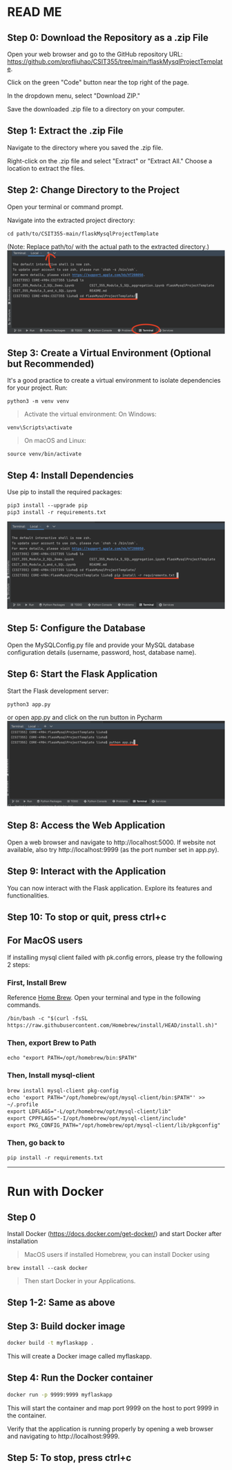 # READ ME

## Step 0: Download the Repository as a .zip File

Open your web browser and go to the GitHub repository URL: https://github.com/profliuhao/CSIT355/tree/main/flaskMysqlProjectTemplate.

Click on the green "Code" button near the top right of the page.

In the dropdown menu, select "Download ZIP."

Save the downloaded .zip file to a directory on your computer.

## Step 1: Extract the .zip File

Navigate to the directory where you saved the .zip file.

Right-click on the .zip file and select "Extract" or "Extract All." Choose a location to extract the files.

## Step 2: Change Directory to the Project

Open your terminal or command prompt.

Navigate into the extracted project directory:

```shell
cd path/to/CSIT355-main/flaskMysqlProjectTemplate
```
(Note: Replace path/to/ with the actual path to the extracted directory.)
![img.png](./docs/open_terminal_cd.png)

## Step 3: Create a Virtual Environment (Optional but Recommended)

It's a good practice to create a virtual environment to isolate dependencies for your project. Run:
```shell
python3 -m venv venv
```

> Activate the virtual environment:
On Windows:
```shell
venv\Scripts\activate
```

> On macOS and Linux:
```shell
source venv/bin/activate
```

## Step 4: Install Dependencies

Use pip to install the required packages:
```shell
pip3 install --upgrade pip
pip3 install -r requirements.txt
```
![img.png](./docs/install_requirements.png)

## Step 5: Configure the Database

Open the MySQLConfig.py file and provide your MySQL database configuration details (username, password, host, database name).

## Step 6: Start the Flask Application

Start the Flask development server:
```shell
python3 app.py
```
or open app.py and click on the run button in Pycharm
![img.png](./docs/run_project.png)

## Step 8: Access the Web Application

Open a web browser and navigate to http://localhost:5000.
If website not available, also try http://localhost:9999 (as the port number set in app.py).

## Step 9: Interact with the Application

You can now interact with the Flask application. Explore its features and functionalities.

## Step 10: To stop or quit, press ctrl+c



## For MacOS users
If installing mysql client failed with pk.config errors, 
please try the following 2 steps:
### First, Install Brew
Reference [Home Brew](https://brew.sh/).
Open your terminal and type in the following commands.
``` shell
/bin/bash -c "$(curl -fsSL https://raw.githubusercontent.com/Homebrew/install/HEAD/install.sh)"
```

### Then, export Brew to Path
```shell
echo "export PATH=/opt/homebrew/bin:$PATH" 
```

### Then, Install mysql-client
```shell
brew install mysql-client pkg-config
echo 'export PATH="/opt/homebrew/opt/mysql-client/bin:$PATH"' >> ~/.profile
export LDFLAGS="-L/opt/homebrew/opt/mysql-client/lib"
export CPPFLAGS="-I/opt/homebrew/opt/mysql-client/include"
export PKG_CONFIG_PATH="/opt/homebrew/opt/mysql-client/lib/pkgconfig"
```

### Then, go back to 
```shell
pip install -r requirements.txt
```

----------------------

# Run with Docker
## Step 0
Install Docker (https://docs.docker.com/get-docker/) and start Docker after installation
>MacOS users if installed Homebrew, you can install Docker using
```shell
brew install --cask docker
```
> Then start Docker in your Applications.
## Step 1-2: Same as above

## Step 3: Build docker image

```bash
docker build -t myflaskapp .
```
This will create a Docker image called myflaskapp.

## Step 4: Run the Docker container
```bash
docker run -p 9999:9999 myflaskapp
```
This will start the container and map port 9999 on the host to port 9999 in the container.

Verify that the application is running properly by opening a web browser and navigating to http://localhost:9999.

## Step 5: To stop, press ctrl+c